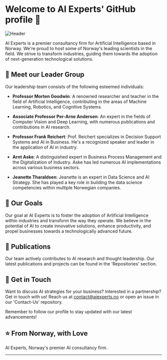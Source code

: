 # Welcome to AI Experts' GitHub profile 👋

![Header](https://github.com/AIExperts/AIExperts/blob/main/assets/ai_experts.png)

AI Experts is a premier consultancy firm for Artificial Intelligence based in Norway. We're proud to host some of Norway's leading scientists in the field. We strive to transform industries, guiding them towards the adoption of next-generation technological solutions.

## 🧠 Meet our Leader Group

Our leadership team consists of the following esteemed individuals:

- **Professor Morten Goodwin**: A renowned researcher and teacher in the field of Artificial Intelligence, contributing in the areas of Machine Learning, Robotics, and Cognitive Systems.

- **Associate Professor Per-Arne Andersen**: An expert in the fields of Computer Vision and Deep Learning, with numerous publications and contributions in AI research.

- **Professor Frank Reichert**: Prof. Reichert specializes in Decision Support Systems and AI in Business. He's a recognized speaker and leader in the application of AI in industry.

- **Arnt Aske**: A distinguished expert in Business Process Management and the Digitalization of Industry. Aske has led numerous AI implementations across various business sectors.

- **Jeanette Tharaldsen**: Jeanette is an expert in Data Science and AI Strategy. She has played a key role in building the data science competencies within multiple Norwegian companies.

## 🎯 Our Goals

Our goal at AI Experts is to foster the adoption of Artificial Intelligence within industries and transform the way they operate. We believe in the potential of AI to create innovative solutions, enhance productivity, and propel businesses towards a technologically advanced future.

## 📝 Publications

Our team actively contributes to AI research and thought leadership. Our latest publications and projects can be found in the 'Repositories' section.

## 🤝 Get in Touch

Want to discuss AI strategies for your business? Interested in a partnership? Get in touch with us! Reach us at contact@aiexperts.no or open an issue in our 'Contact-Us' repository.

Remember to follow our profile to stay updated with our latest advancements!

## ⭐️ From Norway, with Love

AI Experts, Norway's premier AI consultancy firm.
****
